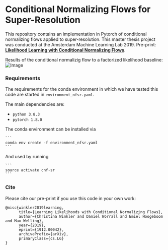# Conditional Normalizing Flows for Super-Resolution

This repository contains an implementation in Pytorch of conditional normalizing flows applied to super-resolution.
This master thesis project was conducted at the Amsterdam Machine Learning Lab 2019. 
Pre-print:
**[Likelihood Learning with Conditional Normalizing Flows](https://arxiv.org/abs/1912.00042)**.

Results of the conditional normalizig flow to a factorized likelihood baseline:
![Image](https://github.com/christina-winkler/cnfs-super-resolution/blob/master/git_cnf_compare.png?raw=true)


### Requirements

The requirements for the conda environment in which we have tested this code are started in `environment_nfsr.yaml`.

The main dependencies are:
-   `python 3.8.3`
-   `pytorch 1.8.0` 

The conda environment can be installed via

	```
	conda env create -f environment_nfsr.yaml 
	```
	
And used by running

	```
	source activate cnf-sr
	```

### Cite

Please cite our pre-print if you use this code in your own work:

```
@misc{winkler2019learning,
      title={Learning Likelihoods with Conditional Normalizing Flows}, 
      author={Christina Winkler and Daniel Worrall and Emiel Hoogeboom and Max Welling},
      year={2019},
      eprint={1912.00042},
      archivePrefix={arXiv},
      primaryClass={cs.LG}
}
```

